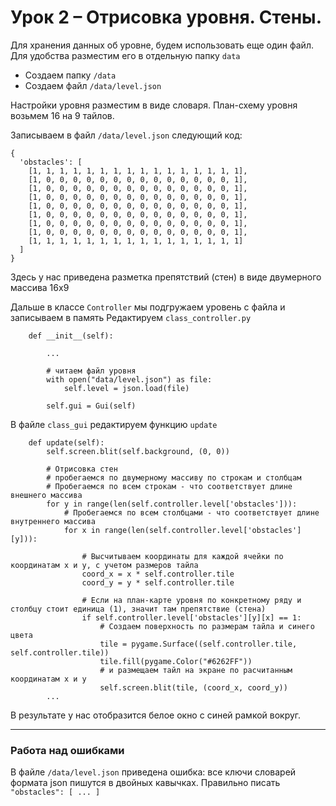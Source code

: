 # Урок 2 – Отрисовка уровня. Стены.
Для хранения данных об уровне, будем использовать еще один файл.
Для удобства разместим его в отдельную папку `data`

- Создаем папку `/data`
- Создаем файл `/data/level.json`

Настройки уровня разместим в виде словаря.
План-схему уровня возьмем 16 на 9 тайлов.

Записываем в файл `/data/level.json` следующий код:

    {
      'obstacles': [
        [1, 1, 1, 1, 1, 1, 1, 1, 1, 1, 1, 1, 1, 1, 1, 1],
        [1, 0, 0, 0, 0, 0, 0, 0, 0, 0, 0, 0, 0, 0, 0, 1],
        [1, 0, 0, 0, 0, 0, 0, 0, 0, 0, 0, 0, 0, 0, 0, 1],
        [1, 0, 0, 0, 0, 0, 0, 0, 0, 0, 0, 0, 0, 0, 0, 1],
        [1, 0, 0, 0, 0, 0, 0, 0, 0, 0, 0, 0, 0, 0, 0, 1],
        [1, 0, 0, 0, 0, 0, 0, 0, 0, 0, 0, 0, 0, 0, 0, 1],
        [1, 0, 0, 0, 0, 0, 0, 0, 0, 0, 0, 0, 0, 0, 0, 1],
        [1, 0, 0, 0, 0, 0, 0, 0, 0, 0, 0, 0, 0, 0, 0, 1],
        [1, 1, 1, 1, 1, 1, 1, 1, 1, 1, 1, 1, 1, 1, 1, 1]
      ]
    }

Здесь у нас приведена разметка препятствий (стен) в виде двумерного массива 16х9

Дальше в классе `Controller` мы подгружаем уровень с файла и записываем в память
Редактируем `class_controller.py`

        def __init__(self):

            ...

            # читаем файл уровня
            with open("data/level.json") as file:
                self.level = json.load(file)
            
            self.gui = Gui(self)

В файле `class_gui` редактируем функцию `update`

        def update(self):
            self.screen.blit(self.background, (0, 0))
            
            # Отрисовка стен
            # пробегаемся по двумерному массиву по строкам и столбцам
            # Пробегаемся по всем строкам - что соответствует длине внешнего массива
            for y in range(len(self.controller.level['obstacles'])):
                # Пробегаемся по всем столбцами - что соответствует длине внутреннего массива
                for x in range(len(self.controller.level['obstacles'][y])):
                    
                    # Высчитываем координаты для каждой ячейки по координатам х и у, с учетом размеров тайла
                    coord_x = x * self.controller.tile
                    coord_y = y * self.controller.tile
    
                    # Если на план-карте уровня по конкретному ряду и столбцу стоит единица (1), значит там препятствие (стена)
                    if self.controller.level['obstacles'][y][x] == 1:
                        # Создаем поверхность по размерам тайла и синего цвета
                        tile = pygame.Surface((self.controller.tile, self.controller.tile))
                        tile.fill(pygame.Color("#6262FF"))
                        # и размещаем тайл на экране по расчитанным координатам х и у
                        self.screen.blit(tile, (coord_x, coord_y))
            ...

В результате у нас отобразится белое окно с синей рамкой вокруг.

---

### Работа над ошибками

В файле `/data/level.json` приведена ошибка: все ключи словарей формата json пишутся в двойных кавычках.
Правильно писать `"obstacles": [ ... ]`
